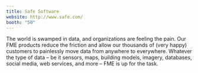 ```yaml
---
title: Safe Software
website: http://www.safe.com/
booth: "50"
---
```


The world is swamped in data, and organizations are feeling the pain. Our FME products reduce the friction and allow our thousands of (very happy) customers to painlessly move data from anywhere to everywhere. Whatever the type of data – be it sensors, maps, building models, imagery, databases, social media, web services, and more – FME is up for the task.
